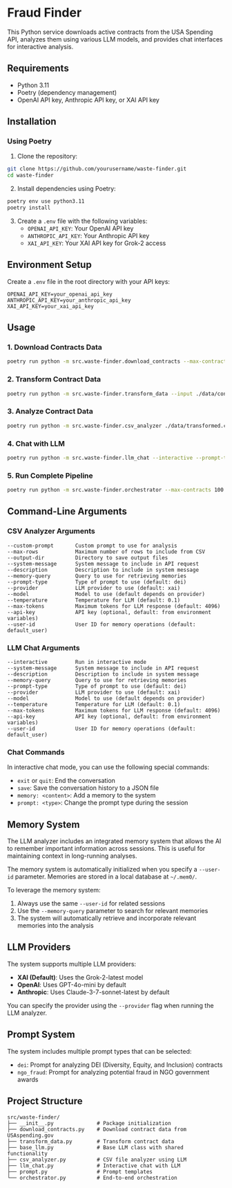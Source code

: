 # Fraud Finder

This Python service downloads active contracts from the USA Spending API, analyzes them using various LLM models, and provides chat interfaces for interactive analysis.

## Requirements
- Python 3.11
- Poetry (dependency management)
- OpenAI API key, Anthropic API key, or XAI API key

## Installation

### Using Poetry

1. Clone the repository:
```bash
git clone https://github.com/yourusername/waste-finder.git
cd waste-finder
```

2. Install dependencies using Poetry:
```bash
poetry env use python3.11
poetry install
```

3. Create a `.env` file with the following variables:
   - `OPENAI_API_KEY`: Your OpenAI API key
   - `ANTHROPIC_API_KEY`: Your Anthropic API key
   - `XAI_API_KEY`: Your XAI API key for Grok-2 access

## Environment Setup

Create a `.env` file in the root directory with your API keys:

```
OPENAI_API_KEY=your_openai_api_key
ANTHROPIC_API_KEY=your_anthropic_api_key
XAI_API_KEY=your_xai_api_key
```

## Usage

### 1. Download Contracts Data

```bash
poetry run python -m src.waste-finder.download_contracts --max-contracts 1000 --fiscal-year 2023 --save-dir ./data
```

### 2. Transform Contract Data

```bash
poetry run python -m src.waste-finder.transform_data --input ./data/contracts.csv --output ./data/transformed.csv
```

### 3. Analyze Contract Data

```bash
poetry run python -m src.waste-finder.csv_analyzer ./data/transformed.csv --output-dir ./results --prompt-type dei --user-id my_session
```

### 4. Chat with LLM

```bash
poetry run python -m src.waste-finder.llm_chat --interactive --prompt-type dei --user-id my_session
```

### 5. Run Complete Pipeline

```bash
poetry run python -m src.waste-finder.orchestrator --max-contracts 100 --fiscal-year 2023 --prompt-type dei --user-id my_session
```

## Command-Line Arguments

### CSV Analyzer Arguments

```
--custom-prompt       Custom prompt to use for analysis
--max-rows            Maximum number of rows to include from CSV
--output-dir          Directory to save output files
--system-message      System message to include in API request
--description         Description to include in system message
--memory-query        Query to use for retrieving memories
--prompt-type         Type of prompt to use (default: dei)
--provider            LLM provider to use (default: xai)
--model               Model to use (default depends on provider)
--temperature         Temperature for LLM (default: 0.1)
--max-tokens          Maximum tokens for LLM response (default: 4096)
--api-key             API key (optional, default: from environment variables)
--user-id             User ID for memory operations (default: default_user)
```

### LLM Chat Arguments

```
--interactive         Run in interactive mode
--system-message      System message to include in API request
--description         Description to include in system message
--memory-query        Query to use for retrieving memories
--prompt-type         Type of prompt to use (default: dei)
--provider            LLM provider to use (default: xai)
--model               Model to use (default depends on provider)
--temperature         Temperature for LLM (default: 0.1)
--max-tokens          Maximum tokens for LLM response (default: 4096)
--api-key             API key (optional, default: from environment variables)
--user-id             User ID for memory operations (default: default_user)
```

### Chat Commands
In interactive chat mode, you can use the following special commands:

- `exit` or `quit`: End the conversation
- `save`: Save the conversation history to a JSON file
- `memory: <content>`: Add a memory to the system
- `prompt: <type>`: Change the prompt type during the session

## Memory System

The LLM analyzer includes an integrated memory system that allows the AI to remember important information across sessions. This is useful for maintaining context in long-running analyses.

The memory system is automatically initialized when you specify a `--user-id` parameter. Memories are stored in a local database at `~/.mem0/`.

To leverage the memory system:

1. Always use the same `--user-id` for related sessions
2. Use the `--memory-query` parameter to search for relevant memories
3. The system will automatically retrieve and incorporate relevant memories into the analysis

## LLM Providers

The system supports multiple LLM providers:

- **XAI (Default)**: Uses the Grok-2-latest model
- **OpenAI**: Uses GPT-4o-mini by default
- **Anthropic**: Uses Claude-3-7-sonnet-latest by default

You can specify the provider using the `--provider` flag when running the LLM analyzer.

## Prompt System

The system includes multiple prompt types that can be selected:
- `dei`: Prompt for analyzing DEI (Diversity, Equity, and Inclusion) contracts
- `ngo_fraud`: Prompt for analyzing potential fraud in NGO government awards

## Project Structure

```
src/waste-finder/
├── __init__.py              # Package initialization
├── download_contracts.py    # Download contract data from USAspending.gov
├── transform_data.py        # Transform contract data
├── base_llm.py              # Base LLM class with shared functionality
├── csv_analyzer.py          # CSV file analyzer using LLM
├── llm_chat.py              # Interactive chat with LLM
├── prompt.py                # Prompt templates
└── orchestrator.py          # End-to-end orchestration